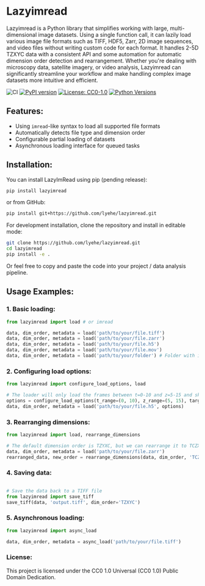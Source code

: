 # Lazyimread

Lazyimread is a Python library that simplifies working with large, multi-dimensional image datasets. Using a single function call, it can lazily load various image file formats such as TIFF, HDF5, Zarr, 2D image sequences, and video files without writing custom code for each format. It handles 2-5D TZXYC data with a consistent API and some automation for automatic dimension order detection and rearrangement. Whether you're dealing with microscopy data, satellite imagery, or video analysis, Lazyimread can significantly streamline your workflow and make handling complex image datasets more intuitive and efficient.

![CI](https://github.com/lyehe/lazyimread/workflows/CI/badge.svg)
[![PyPI version](https://badge.fury.io/py/lazyimread.svg)](https://badge.fury.io/py/lazyimread)
[![License: CC0-1.0](https://img.shields.io/badge/License-CC0_1.0-lightgrey.svg)](http://creativecommons.org/publicdomain/zero/1.0/)
[![Python Versions](https://img.shields.io/pypi/pyversions/lazyimread.svg)](https://pypi.org/project/lazyimread/)

## Features:

- Using `imread`-like syntax to load all supported file formats
- Automatically detects file type and dimension order
- Configurable partial loading of datasets
- Asynchronous loading interface for queued tasks

## Installation:

You can install LazyImRead using pip (pending release):

```bash
pip install lazyimread
```

or from GitHub:

```bash
pip install git+https://github.com/lyehe/lazyimread.git
```

For development installation, clone the repository and install in editable mode:

```bash
git clone https://github.com/lyehe/lazyimread.git
cd lazyimread
pip install -e .
```

Or feel free to copy and paste the code into your project / data analysis pipeline.

## Usage Examples:

### 1. Basic loading:

```python
from lazyimread import load # or imread

data, dim_order, metadata = load('path/to/your/file.tiff')
data, dim_order, metadata = load('path/to/your/file.zarr')
data, dim_order, metadata = load('path/to/your/file.h5')
data, dim_order, metadata = load('path/to/your/file.mov')
data, dim_order, metadata = load('path/to/your/folder') # Folder with image files
```

### 2. Configuring load options:

```python
from lazyimread import configure_load_options, load

# The loader will only load the frames between t=0-10 and z=5-15 and skip the rest
options = configure_load_options(t_range=(0, 10), z_range=(5, 15), target_order='TZYXC')
data, dim_order, metadata = load('path/to/your/file.h5', options)
```

### 3. Rearranging dimensions:

```python
from lazyimread import load, rearrange_dimensions

# The default dimension order is TZYXC, but we can rearrange it to TCZXY
data, dim_order, metadata = load('path/to/your/file.zarr')
rearranged_data, new_order = rearrange_dimensions(data, dim_order, 'TCZYX')
```

### 4. Saving data:

```python

# Save the data back to a TIFF file
from lazyimread import save_tiff
save_tiff(data, 'output.tiff', dim_order='TZXYC')
```

### 5. Asynchronous loading:

```python
from lazyimread import async_load

data, dim_order, metadata = async_load('path/to/your/file.tiff')
```

### License:

This project is licensed under the CC0 1.0 Universal (CC0 1.0) Public Domain Dedication.
